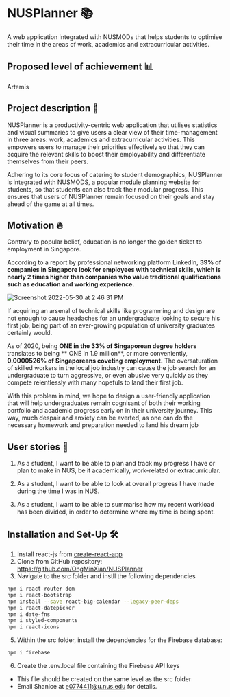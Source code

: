 # NUSPlanner :books:
A web application integrated with NUSMODs that helps students to optimise their time in the areas of work, academics and extracurricular activities.

## Proposed level of achievement :bar_chart:
Artemis 

## Project description :memo:
NUSPlanner is a productivity-centric web application that utilises statistics and visual summaries to give users a clear view of their time-management in three areas: work, academics and extracurricular activities. This empowers users to manage their priorities effectively so that they can acquire the relevant skills to boost their employability and differentiate themselves from their peers. 

Adhering to its core focus of catering to student demographics, NUSPlanner is integrated with NUSMODS, a popular module planning website for students, so that students can also track their modular progress. This ensures that users of NUSPlanner remain focused on their goals and stay ahead of the game at all times.

## Motivation :fire:
Contrary to popular belief, education is no longer the golden ticket to employment in Singapore.

According to a report by professional networking platform LinkedIn, **39% of companies in Singapore look for employees with technical skills, which is nearly 2 times higher than companies who value traditional qualifications such as education and working experience.**

![Screenshot 2022-05-30 at 2 46 31 PM](https://user-images.githubusercontent.com/79785001/172121911-2c98bb6b-dd3d-44b1-b89d-515441a20abe.png)

If acquiring an arsenal of technical skills like programming and design are not enough to cause headaches for an undergraduate looking to secure his first job, being part of an ever-growing population of university graduates certainly would. 

As of 2020, being **ONE in the 33% of Singaporean degree holders** translates to being ** ONE in 1.9 million**, or more conveniently, **0.0000526% of Singaporeans coveting employment.** The oversaturation of skilled workers in the local job industry can cause the job search for an undergraduate to turn aggressive, or even abusive very quickly as they compete relentlessly with many hopefuls to land their first job.

With this problem in mind, we hope to design a user-friendly application that will help undergraduates remain cognisant of both their working portfolio and academic progress early on in their university journey. This way, much despair and anxiety can be averted, as one can do the necessary homework and preparation needed to land his dream job

## User stories :page_facing_up:
1. As a student, I want to be able to plan and track my progress I have or plan to make in NUS, be it academically, work-related or extracurricular.

2. As a student, I want to be able to look at overall progress I have made during the time I was in NUS.

3. As a student, I want to be able to summarise how my recent workload has been divided, in order to determine where my time is being spent.

## Installation and Set-Up :hammer_and_wrench:
1. Install react-js from [create-react-app](https://github.com/facebook/create-react-app)
2. Clone from GitHub repository: https://github.com/OngMinXian/NUSPlanner
3. Navigate to the src folder and instll the following dependencies 
``` bash 
npm i react-router-dom
npm i react-bootstrap
npm install --save react-big-calendar --legacy-peer-deps
npm i react-datepicker
npm i date-fns
npm i styled-components
npm i react-icons
```
5. Within the src folder, install the dependencies for the Firebase database:
```bash 
npm i firebase
```
6. Create the .env.local file containing the Firebase API keys
  - This file should be created on the same level as the src folder
  - Email Shanice at e0774411@u.nus.edu for details.

